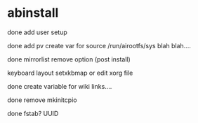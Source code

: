 # abinstall

done add user setup

done add pv create var for source /run/airootfs/sys blah blah....
 
done mirrorlist remove option (post install)

keyboard layout setxkbmap or edit xorg file

done create variable for wiki links....

done remove mkinitcpio

done fstab? UUID
